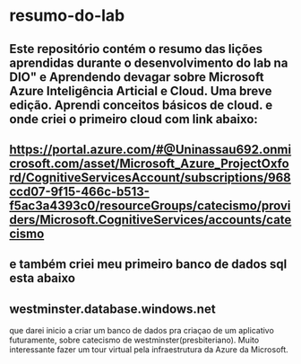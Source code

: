 # resumo-do-lab
Este repositório contém o resumo das lições aprendidas durante o desenvolvimento do lab na DIO" e 
Aprendendo devagar sobre Microsoft Azure
Inteligência Articial e Cloud.
Uma breve edição. Aprendi conceitos básicos de cloud.
e onde criei o primeiro cloud com link abaixo:
----
https://portal.azure.com/#@Uninassau692.onmicrosoft.com/asset/Microsoft_Azure_ProjectOxford/CognitiveServicesAccount/subscriptions/968ccd07-9f15-466c-b513-f5ac3a4393c0/resourceGroups/catecismo/providers/Microsoft.CognitiveServices/accounts/catecismo
-----
e também criei meu primeiro banco de dados sql esta abaixo
-----
westminster.database.windows.net
-----
que darei inicio a criar um banco de dados pra criaçao de um aplicativo futuramente, sobre catecismo de westminster(presbiteriano).
Muito interessante fazer um tour virtual pela infraestrutura da Azure da Microsoft.
